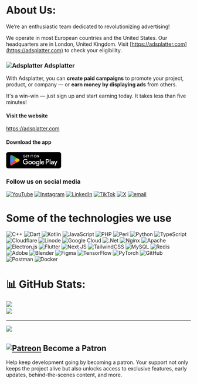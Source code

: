# About Us:

We’re an enthusiastic team dedicated to revolutionizing advertising!

We operate in most European countries and the United States. Our headquarters are in London, United Kingdom.
Visit [https://adsplatter.com](https://adsplatter.com) to check your eligibility.

### <img  src="https://adsplatter.com/favicon.ico"  alt="Adsplatter"  width="23"  height="23" /> Adsplatter

With Adsplatter, you can **create paid campaigns** to promote your project, product, or company — or **earn money by displaying ads** from others.

It's a win-win — just sign up and start earning today.
It takes less than five minutes!

#### Visit the website

https://adsplatter.com

#### Download the app

<a href="https://play.google.com/store/apps/details?id=com.adsplatter.android">
  <img src="https://raw.githubusercontent.com/pioug/google-play-badges/main/svg/English.svg" alt="Get it on Google Play" width="150"/>
</a>

### Follow us on social media
[![YouTube](https://img.shields.io/badge/YouTube-%23FF0000.svg?logo=YouTube&logoColor=white)](https://youtube.com/@adsplatter) [![Instagram](https://img.shields.io/badge/Instagram-%23E4405F.svg?logo=Instagram&logoColor=white)](https://instagram.com/adsplatter) [![LinkedIn](https://img.shields.io/badge/LinkedIn-%230077B5.svg?logo=linkedin&logoColor=white)](https://linkedin.com/in/adsplatter) [![TikTok](https://img.shields.io/badge/TikTok-%23000000.svg?logo=TikTok&logoColor=white)](https://tiktok.com/@adsplatter) [![X](https://img.shields.io/badge/X-black.svg?logo=X&logoColor=white)](https://x.com/adsplattercom) [![email](https://img.shields.io/badge/Email-D14836?logo=gmail&logoColor=white)](mailto:support@adsplatter.com) 

# Some of the technologies we use
![C++](https://img.shields.io/badge/c++-%2300599C.svg?style=for-the-badge&logo=c%2B%2B&logoColor=white) ![Dart](https://img.shields.io/badge/dart-%230175C2.svg?style=for-the-badge&logo=dart&logoColor=white) ![Kotlin](https://img.shields.io/badge/kotlin-%237F52FF.svg?style=for-the-badge&logo=kotlin&logoColor=white) ![JavaScript](https://img.shields.io/badge/javascript-%23323330.svg?style=for-the-badge&logo=javascript&logoColor=%23F7DF1E) ![PHP](https://img.shields.io/badge/php-%23777BB4.svg?style=for-the-badge&logo=php&logoColor=white) ![Perl](https://img.shields.io/badge/perl-%2339457E.svg?style=for-the-badge&logo=perl&logoColor=white) ![Python](https://img.shields.io/badge/python-3670A0?style=for-the-badge&logo=python&logoColor=ffdd54) ![TypeScript](https://img.shields.io/badge/typescript-%23007ACC.svg?style=for-the-badge&logo=typescript&logoColor=white) ![Cloudflare](https://img.shields.io/badge/Cloudflare-F38020?style=for-the-badge&logo=Cloudflare&logoColor=white) ![Linode](https://img.shields.io/badge/linode-00A95C?style=for-the-badge&logo=linode&logoColor=white) ![Google Cloud](https://img.shields.io/badge/GoogleCloud-%234285F4.svg?style=for-the-badge&logo=google-cloud&logoColor=white) ![.Net](https://img.shields.io/badge/.NET-5C2D91?style=for-the-badge&logo=.net&logoColor=white) ![Nginx](https://img.shields.io/badge/nginx-%23009639.svg?style=for-the-badge&logo=nginx&logoColor=white) ![Apache](https://img.shields.io/badge/apache-%23D42029.svg?style=for-the-badge&logo=apache&logoColor=white) ![Electron.js](https://img.shields.io/badge/Electron-191970?style=for-the-badge&logo=Electron&logoColor=white) ![Flutter](https://img.shields.io/badge/Flutter-%2302569B.svg?style=for-the-badge&logo=Flutter&logoColor=white) ![Next JS](https://img.shields.io/badge/Next-black?style=for-the-badge&logo=next.js&logoColor=white) ![TailwindCSS](https://img.shields.io/badge/tailwindcss-%2338B2AC.svg?style=for-the-badge&logo=tailwind-css&logoColor=white) ![MySQL](https://img.shields.io/badge/mysql-4479A1.svg?style=for-the-badge&logo=mysql&logoColor=white) ![Redis](https://img.shields.io/badge/redis-%23DD0031.svg?style=for-the-badge&logo=redis&logoColor=white) ![Adobe](https://img.shields.io/badge/adobe-%23FF0000.svg?style=for-the-badge&logo=adobe&logoColor=white) ![Blender](https://img.shields.io/badge/blender-%23F5792A.svg?style=for-the-badge&logo=blender&logoColor=white) ![Figma](https://img.shields.io/badge/figma-%23F24E1E.svg?style=for-the-badge&logo=figma&logoColor=white) ![TensorFlow](https://img.shields.io/badge/TensorFlow-%23FF6F00.svg?style=for-the-badge&logo=TensorFlow&logoColor=white) ![PyTorch](https://img.shields.io/badge/PyTorch-%23EE4C2C.svg?style=for-the-badge&logo=PyTorch&logoColor=white) ![GitHub](https://img.shields.io/badge/github-%23121011.svg?style=for-the-badge&logo=github&logoColor=white) ![Postman](https://img.shields.io/badge/Postman-FF6C37?style=for-the-badge&logo=postman&logoColor=white) ![Docker](https://img.shields.io/badge/docker-%230db7ed.svg?style=for-the-badge&logo=docker&logoColor=white)
# 📊 GitHub Stats:

![](https://nirzak-streak-stats.vercel.app/?user=Adsplatter&theme=dark&hide_border=true)<br/>
![](https://github-readme-stats.vercel.app/api/top-langs/?username=Adsplatter&theme=dark&hide_border=true&include_all_commits=false&count_private=false&layout=compact)

---
[![](https://visitcount.itsvg.in/api?id=Adsplatter&icon=0&color=0)](https://visitcount.itsvg.in)

 ## [![Patreon](https://img.shields.io/badge/Patreon-F96854?style=for-the-badge&logo=patreon&logoColor=white)](https://patreon.com/adsplatter) Become a Patron
Help keep development going by becoming a patron. Your support not only keeps the project alive but also unlocks access to exclusive features, early updates, behind-the-scenes content, and more.
